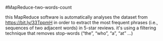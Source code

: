 #MapReduce-two-words-count

this MapReduce software is automatically
analyses the dataset from https://bit.ly/33TppmH in order to extract the most frequent phrases (i.e.,
sequences of two adjacent words) in 5-star reviews.
it's using a filtering technique that removes stop-words (“the”, “who”, “a”, “at” ...)
